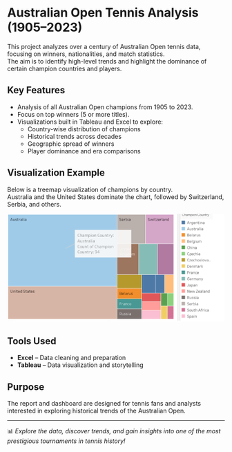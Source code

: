 # Australian Open Tennis Analysis (1905–2023)

This project analyzes over a century of Australian Open tennis data, focusing on winners, nationalities, and match statistics.  
The aim is to identify high-level trends and highlight the dominance of certain champion countries and players.

## Key Features
- Analysis of all Australian Open champions from 1905 to 2023.
- Focus on top winners (5 or more titles).
- Visualizations built in Tableau and Excel to explore:
  - Country-wise distribution of champions
  - Historical trends across decades
  - Geographic spread of winners
  - Player dominance and era comparisons

## Visualization Example
Below is a treemap visualization of champions by country.  
Australia and the United States dominate the chart, followed by Switzerland, Serbia, and others.

![Australian Open Champion Countries](images/treemap.png)

## Tools Used
- **Excel** – Data cleaning and preparation  
- **Tableau** – Data visualization and storytelling  

## Purpose
The report and dashboard are designed for tennis fans and analysts interested in exploring historical trends of the Australian Open.

---
📊 *Explore the data, discover trends, and gain insights into one of the most prestigious tournaments in tennis history!*
